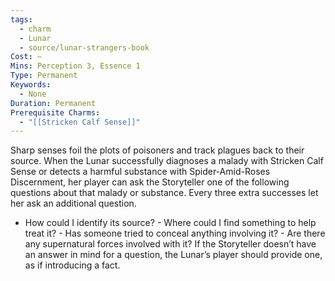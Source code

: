 ```yaml
---
tags:
  - charm
  - Lunar
  - source/lunar-strangers-book
Cost: —
Mins: Perception 3, Essence 1
Type: Permanent
Keywords:
  - None
Duration: Permanent
Prerequisite Charms:
  - "[[Stricken Calf Sense]]"
---
```

Sharp senses foil the plots of poisoners and track plagues back to their source.
When the Lunar successfully diagnoses a malady with Stricken Calf Sense or detects a harmful substance with Spider-Amid-Roses Discernment, her player can ask the Storyteller one of the following questions about that malady or substance. Every three extra successes let her ask an additional question.
 - How could I identify its source?  - Where could I find something to help treat it?  - Has someone tried to conceal anything involving it?  - Are there any supernatural forces involved with it? If the Storyteller doesn’t have an answer in mind for a question, the Lunar’s player should provide one, as if introducing a fact.